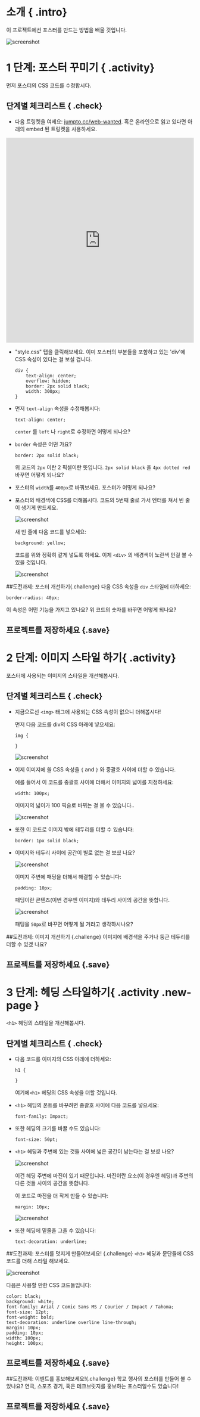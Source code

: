 # 소개 { .intro}

이 프로젝트에선 포스터를 만드는 방법을 배울 것입니다.

![screenshot](wanted-final.png)

# 1 단계: 포스터 꾸미기 { .activity}

먼저 포스터의 CSS 코드를 수정합시다.

## 단계별 체크리스트 { .check}

+ 다음 트링켓을 여세요: <a href="http://jumpto.cc/web-wanted" target="_blank">jumpto.cc/web-wanted</a>. 혹은 온라인으로 읽고 있다면 아래의 embed 된 트링켓을 사용하세요.

<div class="trinket">
	<iframe src="https://trinket.io/embed/html/58318bee1f" width="100%" height="550" frameborder="0" marginwidth="0" marginheight="0" allowfullscreen>
	</iframe>
</div>

+ "style.css" 탭을 클릭해보세요. 이미 포스터의 부분들을 포함하고 있는 'div'에 CSS 속성이 있다는 걸 보실 겁니다.

	```
	div {
		text-align: center;
	    overflow: hidden;
	    border: 2px solid black;
	    width: 300px;
    }
	```

+ 먼저 `text-align` 속성을 수정해봅시다:

	```
	text-align: center;
	```

	`center` 를 `left` 나 `right`로 수정하면 어떻게 되나요?

+ `border` 속성은 어떤 가요?

	```
	border: 2px solid black;
	```

	위 코드의 `2px` 이란 2 픽셀이란 뜻입니다. `2px solid black` 을 `4px dotted red` 바꾸면 어떻게 되나요?

+ 포스터의 `width`를 `400px`로 바꿔보세요. 포스터가 어떻게 되나요?

+ 포스터의 배경색에 CSS를 더해봅시다. 코드의 5번째 줄로 가서 엔터를 쳐서 빈 줄이 생기게 만드세요.

	![screenshot](wanted-newline.png)

	새 빈 줄에 다음 코드를 넣으세요:

	```
	background: yellow;
	```

	코드를 위와 정확히 같게 넣도록 하세요. 이제 `<div>` 의 배경색이 노란색 인걸 볼 수 있을 것입니다.

	![screenshot](wanted-background.png)

##도전과제: 포스터 개선하기{.challenge}
다음 CSS 속성을 `div` 스타일에 더하세요:

```
border-radius: 40px;
```

이 속성은 어떤 기능을 가지고 있나요? 위 코드의 숫자를 바꾸면 어떻게 되나요?

## 프로젝트를 저장하세요 {.save}

# 2 단계: 이미지 스타일 하기{ .activity}

포스터에 사용되는 이미지의 스타일을 개선해봅시다.

## 단계별 체크리스트 { .check}

+ 지금으로선 `<img>` 태그에 사용되는 CSS 속성이 없으니 더해봅시다!

	먼저 다음 코드를 div의 CSS 아래에 넣으세요:

	```
	img {

	}
	```

	![screenshot](wanted-img-css.png)

+ 이제 이미지에 쓸 CSS 속성을  `{` and `}` 와 중괄호 사이에 더할 수 있습니다.

	예를 들어서 이 코드를 중괄호 사이에 더해서 이미지의 넓이를 지정하세요:

	```
	width: 100px;
	```

	이미지의 넓이가 100 픽슬로 바뀌는 걸 볼 수 있습니다..

	![screenshot](wanted-img-width.png)

+ 또한 이 코드로 이미지 밖에 테두리를 더할 수 있습니다:

	```
	border: 1px solid black;
	```

+ 이미지와 테두리 사이에 공간이 별로 없는 걸 보셨 나요?

	![screenshot](wanted-img-border.png)

	이미지 주변에 패딩을 더해서 해결할 수 있습니다:

	```
	padding: 10px;
	```

	패딩이란 콘텐츠(이번 경우엔 이미지)와 테두리 사이의 공간을 뜻합니다.

	![screenshot](wanted-img-padding.png)

	패딩을  `50px`로 바꾸면 어떻게 될 거라고 생각하시나요?

##도전과제: 이미지 개선하기 {.challenge}
이미지에 배경색을 주거나 둥근 테두리를 더할 수 있겠 나요?

## 프로젝트를 저장하세요 {.save}

# 3 단계: 헤딩 스타일하기{ .activity .new-page }

`<h1>` 헤딩의 스타일을 개선해봅시다.

## 단계별 체크리스트 { .check}

+ 다음 코드를 이미지의 CSS 아래에 더하세요:

	```
	h1 {

	}
	```

	여기에`<h1>` 헤딩의 CSS 속성을 더할 것입니다.

+ `<h1>` 헤딩의 폰트를 바꾸려면 중괄호 사이에 다음 코드를 넣으세요:

	```
	font-family: Impact;
	```

+ 또한 헤딩의 크기를 바꿀 수도 있습니다:

	```
	font-size: 50pt;
	```

+ 	`<h1>` 헤딩과 주변에 있는 것들 사이에 넓은 공간이 남는다는 걸 보셨 나요?

	![screenshot](wanted-h1-margin.png)

	이건 헤딩 주변에 마진이 있기 때문입니다. 마진이란 요소(이 경우엔 헤딩)과 주변의 다른 것들 사이의 공간을 뜻합니다.

	이 코드로 마진을 더 작게 만들 수 있습니다:

	```
	margin: 10px;
	```

	![screenshot](wanted-h1-margin-small.png)

+ 또한 헤딩에 밑줄을 그을 수 있습니다:

	```
	text-decoration: underline;
	```

##도전과제: 포스터를 멋지게 만들어보세요! {.challenge}
`<h3>` 헤딩과 문단들에 CSS코드를 더해 스타일 해보세요.

![screenshot](wanted-final.png)

다음은 사용할 만한 CSS 코드들입니다:

```
color: black;
background: white;
font-family: Arial / Comic Sans MS / Courier / Impact / Tahoma;
font-size: 12pt;
font-weight: bold;
text-decoration: underline overline line-through;
margin: 10px;
padding: 10px;
width: 100px;
height: 100px;
```

## 프로젝트를 저장하세요 {.save}

##도전과제: 이벤트를 홍보해보세요!{.challenge}
학교 행사의 포스터를 만들어 볼 수 있나요? 연극, 스포츠 경기, 혹은 테크브릿지를 홍보하는 포스터일수도 있습니다!

## 프로젝트를 저장하세요 {.save}
